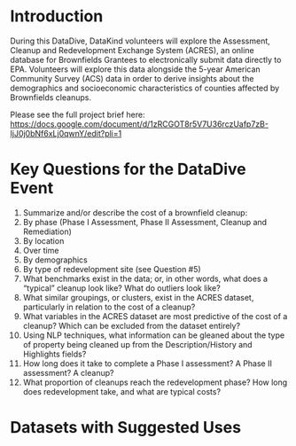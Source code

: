 # Introduction 
During this DataDive, DataKind volunteers will explore the Assessment, Cleanup and Redevelopment Exchange System (ACRES), an online database for Brownfields Grantees to electronically submit data directly to EPA. Volunteers will explore this data alongside the 5-year American Community Survey (ACS) data in order to derive insights about the demographics and socioeconomic characteristics of counties affected by Brownfields cleanups.

Please see the full project brief here: https://docs.google.com/document/d/1zRCGOT8r5V7U36rczUafp7zB-IjJ0j0bNf6xLj0qwnY/edit?pli=1

# Key Questions for the DataDive Event
1. Summarize and/or describe the cost of a brownfield cleanup:
  1. By phase (Phase I Assessment, Phase II Assessment, Cleanup and Remediation)
  1. By location
  1. Over time
  1. By demographics
  1. By type of redevelopment site (see Question #5)
1. What benchmarks exist in the data; or, in other words, what does a “typical” cleanup look like? What do outliers look like?
1. What similar groupings, or clusters, exist in the ACRES dataset, particularly in relation to the cost of a cleanup?
1. What variables in the ACRES dataset are most predictive of the cost of a cleanup? Which can be excluded from the dataset entirely?
1. Using NLP techniques, what information can be gleaned about the type of property being cleaned up from the Description/History and Highlights fields?
1. How long does it take to complete a Phase I assessment? A Phase II assessment? A cleanup?
1. What proportion of cleanups reach the redevelopment phase? How long does redevelopment take, and what are typical costs?

# Datasets with Suggested Uses
